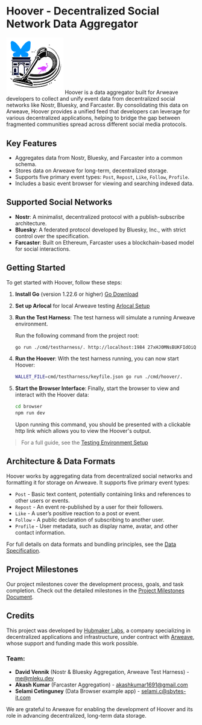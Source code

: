 

# Hoover - Decentralized Social Network Data Aggregator
<img src="doc/hoover.PNG" width="30%" />
Hoover is a data aggregator built for Arweave developers to collect and unify event data from decentralized social networks like Nostr, Bluesky, and Farcaster. By consolidating this data on Arweave, Hoover provides a unified feed that developers can leverage for various decentralized applications, helping to bridge the gap between fragmented communities spread across different social media protocols.

## Key Features

- Aggregates data from Nostr, Bluesky, and Farcaster into a common schema.
- Stores data on Arweave for long-term, decentralized storage.
- Supports five primary event types: `Post`, `Repost`, `Like`, `Follow`, `Profile`.
- Includes a basic event browser for viewing and searching indexed data.

## Supported Social Networks

- **Nostr**: A minimalist, decentralized protocol with a publish-subscribe architecture.
- **Bluesky**: A federated protocol developed by Bluesky, Inc., with strict control over the specification.
- **Farcaster**: Built on Ethereum, Farcaster uses a blockchain-based model for social interactions.

## Getting Started

To get started with Hoover, follow these steps:

1. **Install Go** (version 1.22.6 or higher) [Go Download](https://go.dev/dl)
2. **Set up Arlocal** for local Arweave testing [Arlocal Setup](https://github.com/textury/arlocal)
3. **Run the Test Harness**:
   The test harness will simulate a running Arweave environment.

   Run the following command from the project root:
   ```bash
   go run ./cmd/testharness/. http://localhost:1984 27xHJ0MNsBUKFIdOiQ3OlrZdDzSNfBPGnp6YVmWKKxU 1000
   ```
4. **Run the Hoover**: With the test harness running, you can now start Hoover:
   ```bash
   WALLET_FILE=cmd/testharness/keyfile.json go run ./cmd/hoover/.
   ```
5. **Start the Browser Interface**: Finally, start the browser to view and interact with the Hoover data:
   ```bash
   cd browser
   npm run dev
   ```
   Upon running this command, you should be presented with a clickable http link which allows you to view the Hoover's output.
  
> For a full guide, see the [Testing Environment Setup](doc/testing.md)

## Architecture & Data Formats

Hoover works by aggregating data from decentralized social networks and formatting it for storage on Arweave. It supports five primary event types:

- `Post` - Basic text content, potentially containing links and references to other users or events.
- `Repost` - An event re-published by a user for their followers.
- `Like` - A user’s positive reaction to a post or event.
- `Follow` - A public declaration of subscribing to another user.
- `Profile` - User metadata, such as display name, avatar, and other contact information.

For full details on data formats and bundling principles, see the [Data Specification](doc/data-spec.md).

## Project Milestones

Our project milestones cover the development process, goals, and task completion. Check out the detailed milestones in the [Project Milestones Document](doc/milestones.md).

## Credits

This project was developed by [Hubmaker Labs](https://hubmaker.io/), a company specializing in decentralized applications and infrastructure, under contract with [Arweave](https://www.arweave.org), whose support and funding made this work possible.

### Team:
- **David Vennik** (Nostr & Bluesky Aggregation, Arweave Test Harness) - <me@mleku.dev>
- **Akash Kumar** (Farcaster Aggregation) - <akashkumar1691@gmail.com>
- **Selami Cetinguney** (Data Browser example app) - <selami.c@sbytes-it.com>

We are grateful to Arweave for enabling the development of Hoover and its role in advancing decentralized, long-term data storage.



